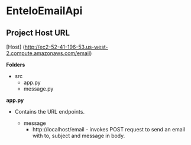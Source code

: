 # EnteloEmailApi
## Project Host URL ##
[Host] (http://ec2-52-41-196-53.us-west-2.compute.amazonaws.com/email)

**Folders**
- src
  - app.py
  - message.py

**app.py**
- Contains the URL endpoints.

  - message
    - http://localhost/email - invokes POST request to send an email with to, subject and message in body.